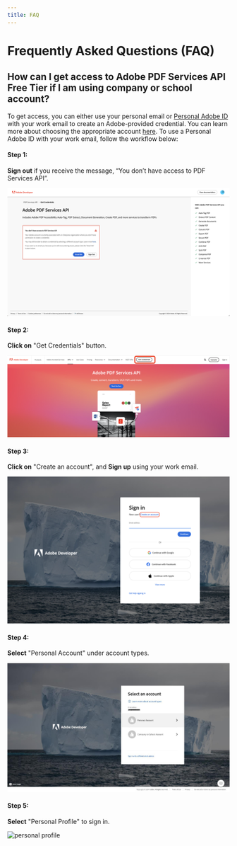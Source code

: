 ```yaml
---
title: FAQ
---
```


# Frequently Asked Questions (FAQ)

## How can I get access to Adobe PDF Services API Free Tier if I am using company or school account?

To get access, you can either use your personal email or [Personal Adobe ID](https://helpx.adobe.com/in/enterprise/using/identity.html) 
with your work email to create an Adobe-provided credential. You can learn more about choosing the appropriate account
[here](https://helpx.adobe.com/enterprise/kb/enterprise-id-faq.html). To use a Personal Adobe ID with your work email, 
follow the workflow below:

#### Step 1:

**Sign out** if you receive the message, “You don’t have access to PDF Services API”.

![entp signup failure](./images/entp-signup-failure.png)

#### Step 2:

**Click on** "Get Credentials" button.

![get credentials image](./images/get-creds-btn.png)

#### Step 3:

**Click on** "Create an account", and **Sign up** using your work email.

![create account](./images/create-account.png)

#### Step 4:

**Select** "Personal Account" under account types.

![personal account](./images/personal-account.jpg)

#### Step 5:

**Select**  "Personal Profile" to sign in.

![personal profile](./images/personal-profile.png)